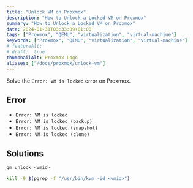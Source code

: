 ```yaml
---
title: "Unlock VM on Proxmox"
description: "How to Unlock a Locked VM on Proxmox"
summary: "How to Unlock a Locked VM on Proxmox"
date: 2024-01-31T03:33:09+01:00
tags: ["Proxmox", "QEMU", "virtualization", "virtual-machine"]
keywords: ["Proxmox", "QEMU", "virtualization", "virtual-machine"]
# featureAlt:
# draft:  true
thumbnailAlt: Proxmox Logo
aliases: ["/docs/proxmox/unlock-vm"]
---
```


Solve the `Error: VM is locked` error on Proxmox.

## Error

- `Error: VM is locked`
- `Error: VM is locked (backup)`
- `Error: VM is locked (snapshot)`
- `Error: VM is locked (clone)`

## Solutions

```bash
qm unlock <vmid>
```

```bash
kill -9 $(pgrep -f "/usr/bin/kvm -id <vmid>")
```
